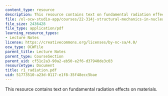 ```yaml
---
content_type: resource
description: This resource contains text on fundamental radiation effects on materials.
file: /ol-ocw-studio-app/courses/22-314j-structural-mechanics-in-nuclear-power-technology-fall-2006/51773510a23d0117e1f835f48ecc5bae_r1_radiation.pdf
file_size: 2436428
file_type: application/pdf
learning_resource_types:
- Lecture Notes
license: https://creativecommons.org/licenses/by-nc-sa/4.0/
ocw_type: OCWFile
parent_title: Lecture Notes
parent_type: CourseSection
parent_uid: cf51c2a3-90a2-eb50-e2f6-d37940de3c03
resourcetype: Document
title: r1_radiation.pdf
uid: 51773510-a23d-0117-e1f8-35f48ecc5bae
---
```

This resource contains text on fundamental radiation effects on materials.